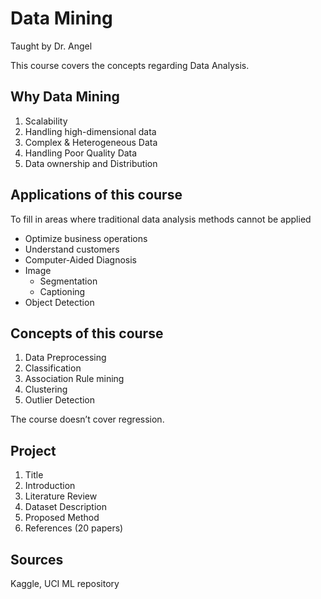 # Data Mining

Taught by Dr. Angel

This course covers the concepts regarding Data Analysis.

## Why Data Mining

1. Scalability
2. Handling high-dimensional data
3. Complex & Heterogeneous Data
4. Handling Poor Quality Data
5. Data ownership and Distribution

## Applications of this course

To fill in areas where traditional data analysis methods cannot be applied

- Optimize business operations
- Understand customers
- Computer-Aided Diagnosis
- Image
    - Segmentation
    - Captioning
- Object Detection

## Concepts of this course

1. Data Preprocessing
2. Classification
3. Association Rule mining
4. Clustering
5. Outlier Detection

The course doesn’t cover regression.

## Project

1. Title
2. Introduction
3. Literature Review
4. Dataset Description
5. Proposed Method
6. References (20 papers)

## Sources

Kaggle, UCI ML repository